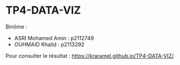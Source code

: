 # TP4-DATA-VIZ

Binôme : 
  - ASRI Mohamed Amin : p2112749
  - OUHMAID Khalid    : p2113292

Pour consulter le résultat :  https://kraramel.github.io/TP4-DATA-VIZ/
